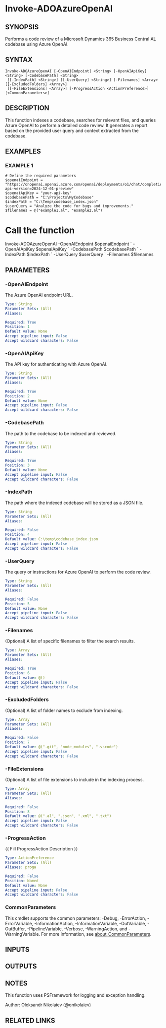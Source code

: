 ﻿---
external help file: ado.tools-help.xml
Module Name: ado.tools
online version:
schema: 2.0.0
---

# Invoke-ADOAzureOpenAI

## SYNOPSIS
Performs a code review of a Microsoft Dynamics 365 Business Central AL codebase using Azure OpenAI.

## SYNTAX

```
Invoke-ADOAzureOpenAI [-OpenAIEndpoint] <String> [-OpenAIApiKey] <String> [-CodebasePath] <String>
 [[-IndexPath] <String>] [[-UserQuery] <String>] [-Filenames] <Array> [[-ExcludedFolders] <Array>]
 [[-FileExtensions] <Array>] [-ProgressAction <ActionPreference>] [<CommonParameters>]
```

## DESCRIPTION
This function indexes a codebase, searches for relevant files, and queries Azure OpenAI to perform a detailed code review.
It generates a report based on the provided user query and context extracted from the codebase.

## EXAMPLES

### EXAMPLE 1
```
# Define the required parameters
$openaiEndpoint = "https://onopenai.openai.azure.com/openai/deployments/o1/chat/completions?api-version=2024-12-01-preview"
$openaiApiKey = "your-api-key"
$codebasePath = "C:\Projects\MyCodebase"
$indexPath = "C:\Temp\codebase_index.json"
$userQuery = "Analyze the code for bugs and improvements."
$filenames = @("example1.al", "example2.al")
```

# Call the function
Invoke-ADOAzureOpenAI -OpenAIEndpoint $openaiEndpoint \`
                    -OpenAIApiKey $openaiApiKey \`
                    -CodebasePath $codebasePath \`
                    -IndexPath $indexPath \`
                    -UserQuery $userQuery \`
                    -Filenames $filenames

## PARAMETERS

### -OpenAIEndpoint
The Azure OpenAI endpoint URL.

```yaml
Type: String
Parameter Sets: (All)
Aliases:

Required: True
Position: 1
Default value: None
Accept pipeline input: False
Accept wildcard characters: False
```

### -OpenAIApiKey
The API key for authenticating with Azure OpenAI.

```yaml
Type: String
Parameter Sets: (All)
Aliases:

Required: True
Position: 2
Default value: None
Accept pipeline input: False
Accept wildcard characters: False
```

### -CodebasePath
The path to the codebase to be indexed and reviewed.

```yaml
Type: String
Parameter Sets: (All)
Aliases:

Required: True
Position: 3
Default value: None
Accept pipeline input: False
Accept wildcard characters: False
```

### -IndexPath
The path where the indexed codebase will be stored as a JSON file.

```yaml
Type: String
Parameter Sets: (All)
Aliases:

Required: False
Position: 4
Default value: C:\temp\codebase_index.json
Accept pipeline input: False
Accept wildcard characters: False
```

### -UserQuery
The query or instructions for Azure OpenAI to perform the code review.

```yaml
Type: String
Parameter Sets: (All)
Aliases:

Required: False
Position: 5
Default value: None
Accept pipeline input: False
Accept wildcard characters: False
```

### -Filenames
(Optional) A list of specific filenames to filter the search results.

```yaml
Type: Array
Parameter Sets: (All)
Aliases:

Required: True
Position: 6
Default value: @()
Accept pipeline input: False
Accept wildcard characters: False
```

### -ExcludedFolders
(Optional) A list of folder names to exclude from indexing.

```yaml
Type: Array
Parameter Sets: (All)
Aliases:

Required: False
Position: 7
Default value: @(".git", "node_modules", ".vscode")
Accept pipeline input: False
Accept wildcard characters: False
```

### -FileExtensions
(Optional) A list of file extensions to include in the indexing process.

```yaml
Type: Array
Parameter Sets: (All)
Aliases:

Required: False
Position: 8
Default value: @(".al", ".json", ".xml", ".txt")
Accept pipeline input: False
Accept wildcard characters: False
```

### -ProgressAction
{{ Fill ProgressAction Description }}

```yaml
Type: ActionPreference
Parameter Sets: (All)
Aliases: proga

Required: False
Position: Named
Default value: None
Accept pipeline input: False
Accept wildcard characters: False
```

### CommonParameters
This cmdlet supports the common parameters: -Debug, -ErrorAction, -ErrorVariable, -InformationAction, -InformationVariable, -OutVariable, -OutBuffer, -PipelineVariable, -Verbose, -WarningAction, and -WarningVariable. For more information, see [about_CommonParameters](http://go.microsoft.com/fwlink/?LinkID=113216).

## INPUTS

## OUTPUTS

## NOTES
This function uses PSFramework for logging and exception handling.

Author: Oleksandr Nikolaiev (@onikolaiev)

## RELATED LINKS

